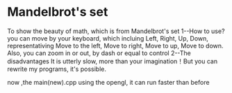# Mandelbrot's set
To show the beauty of math, which is from Mandelbrot's set
1--How to use?
  you can move by your keyboard, which incluing Left, Right, Up, Down, representativing Move to the left, Move to right, Move to up, Move to down.
  Also, you can zoom in or out, by dash or equal to control
2--The disadvantages
  It is utterly slow, more than your imagination！But you can rewrite my programs, it's possible.




  now ,the main(new).cpp using the opengl, it can run faster than before
